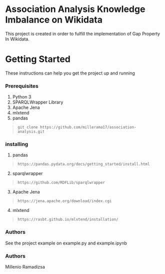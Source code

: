 # Association Analysis Knowledge Imbalance on Wikidata

This project is created in order to fulfill the implementation of Gap Property In Wikidata.

# Getting Started

These instructions can help you get the project up and running

### Prerequisites
1. Python 3
2. SPARQLWrapper Library
3. Apache Jena
4. mlxtend
5. pandas

> `git clone https://github.com/millerama17/association-analysis.git`

### installing
1. pandas
>`https://pandas.pydata.org/docs/getting_started/install.html`
2. sparqlwrapper
>`https://github.com/RDFLib/sparqlwrapper`
3. Apache Jena
>`https://jena.apache.org/download/index.cgi`
4. mlxtend
>`https://rasbt.github.io/mlxtend/installation/`

### Authors
See the project example on example.py and example.ipynb

### Authors
Millenio Ramadizsa
